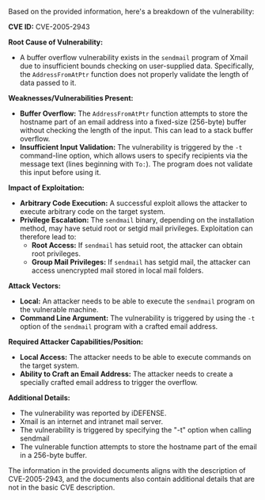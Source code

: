 Based on the provided information, here's a breakdown of the vulnerability:

**CVE ID:** CVE-2005-2943

**Root Cause of Vulnerability:**
*   A buffer overflow vulnerability exists in the `sendmail` program of Xmail due to insufficient bounds checking on user-supplied data. Specifically, the `AddressFromAtPtr` function does not properly validate the length of data passed to it.

**Weaknesses/Vulnerabilities Present:**
*   **Buffer Overflow:** The `AddressFromAtPtr` function attempts to store the hostname part of an email address into a fixed-size (256-byte) buffer without checking the length of the input. This can lead to a stack buffer overflow.
*   **Insufficient Input Validation:** The vulnerability is triggered by the `-t` command-line option, which allows users to specify recipients via the message text (lines beginning with `To:`). The program does not validate this input before using it.

**Impact of Exploitation:**
*   **Arbitrary Code Execution:** A successful exploit allows the attacker to execute arbitrary code on the target system.
*   **Privilege Escalation:** The `sendmail` binary, depending on the installation method, may have setuid root or setgid mail privileges. Exploitation can therefore lead to:
    *   **Root Access:** If `sendmail` has setuid root, the attacker can obtain root privileges.
    *   **Group Mail Privileges:** If `sendmail` has setgid mail, the attacker can access unencrypted mail stored in local mail folders.

**Attack Vectors:**
*   **Local:** An attacker needs to be able to execute the `sendmail` program on the vulnerable machine.
*   **Command Line Argument:** The vulnerability is triggered by using the `-t` option of the `sendmail` program with a crafted email address.

**Required Attacker Capabilities/Position:**
*   **Local Access:** The attacker needs to be able to execute commands on the target system.
*   **Ability to Craft an Email Address:** The attacker needs to create a specially crafted email address to trigger the overflow.

**Additional Details:**
* The vulnerability was reported by iDEFENSE.
* Xmail is an internet and intranet mail server.
* The vulnerability is triggered by specifying the "-t" option when calling sendmail
* The vulnerable function attempts to store the hostname part of the email in a 256-byte buffer.

The information in the provided documents aligns with the description of CVE-2005-2943, and the documents also contain additional details that are not in the basic CVE description.